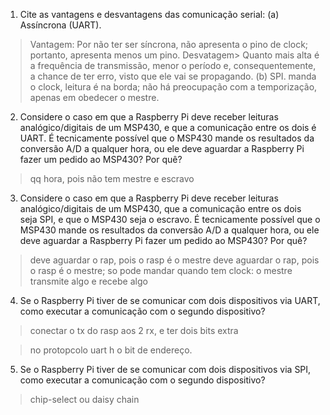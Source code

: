 1. Cite as vantagens e desvantagens das comunicação serial:
 (a) Assíncrona (UART).
 > Vantagem: Por não ter ser síncrona, não apresenta o pino de clock; portanto, apresenta menos um pino.
 > Desvatagem> Quanto mais alta é a frequência de transmissão, menor o período e, consequentemente,  a chance de ter erro, visto que ele vai se propagando.
(b) SPI.
 > manda o clock, leitura é na borda; não há preocupação com a temporização, apenas em obedecer o mestre.
 
 2. Considere o caso em que a Raspberry Pi deve receber leituras analógico/digitais de um MSP430, e que a comunicação entre os dois é UART. É tecnicamente possível que o MSP430 mande os resultados da conversão A/D a qualquer hora, ou ele deve aguardar a Raspberry Pi fazer um pedido ao MSP430? Por quê?
 > qq hora, pois não tem mestre e escravo
 3. Considere o caso em que a Raspberry Pi deve receber leituras analógico/digitais de um MSP430, que a comunicação entre os dois seja SPI, e que o MSP430 seja o escravo. É tecnicamente possível que o MSP430 mande os resultados da conversão A/D a qualquer hora, ou ele deve aguardar a Raspberry Pi fazer um pedido ao MSP430? Por quê?
 > deve aguardar o rap, pois o rasp é o mestre
 > deve aguardar o rap, pois o rasp é o mestre; so pode mandar quando tem clock: o mestre transmite algo e recebe algo
 4. Se o Raspberry Pi tiver de se comunicar com dois dispositivos via UART, como executar a comunicação com o segundo dispositivo?
 > conectar o tx do rasp aos 2 rx, e ter dois bits extra
 
 > no protopcolo uart h o bit de endereço. 
 5. Se o Raspberry Pi tiver de se comunicar com dois dispositivos via SPI, como executar a comunicação com o segundo dispositivo?
 > chip-select ou daisy chain

